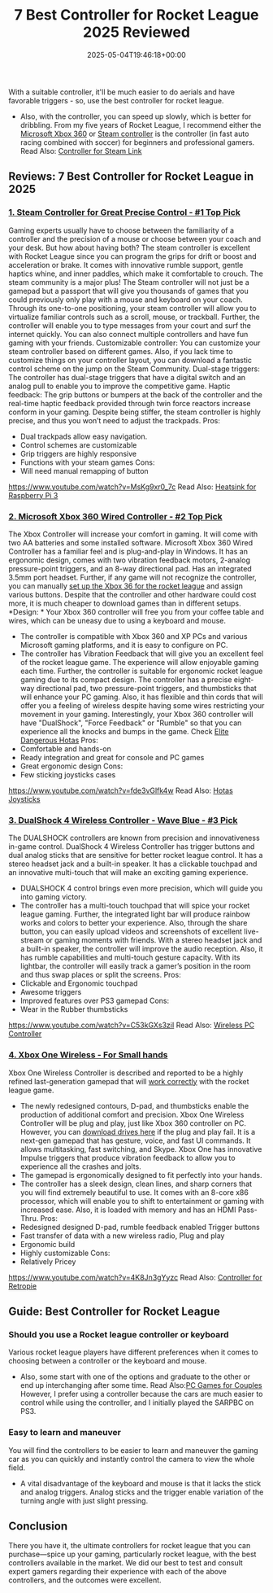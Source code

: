 ﻿---
layout: post
title: 7 Best Controller for Rocket League 2025 Reviewed
date: '2025-05-04T19:46:18+00:00'
categories:
- Controllers
tags: []
slug: /best-controller-for-rocket-league/
lastmod: 2025-05-07T12:21:23+03:00
---

With a suitable controller, it'll be much easier to do aerials and have favorable triggers - so, use the best controller for rocket league.
- Also, with the controller, you can speed up slowly, which is better for dribbling.
From my five years of Rocket League, I recommend either the
[Microsoft Xbox 360](https://www.amazon.com/dp/B004QRKWLA/?tag=p-policy-20)
or
[Steam controller](https://www.amazon.com/dp/B016KBVBCS/?tag=p-policy-20)
is the controller (in fast auto racing combined with soccer) for beginners and professional gamers.
Read Also:
[Controller for Steam Link](https://pestpolicy.com/best-controller-for-steam-link/)
## Reviews: 7 Best Controller for Rocket League in 2025
### [1. Steam Controller for Great Precise Control - #1 Top Pick](https://www.amazon.com/dp/B016KBVBCS/?tag=p-policy-20)
Gaming experts usually have to choose between the familiarity of a controller and the precision of a mouse or choose between your coach and your desk. But how about having both?
The steam controller is excellent with Rocket League since you can program the grips for drift or boost and acceleration or brake.
It comes with innovative rumble support, gentle haptics whine, and inner paddles, which make it comfortable to crouch. The steam community is a major plus!
The Steam controller will not just be a gamepad but a passport that will give you thousands of games that you could previously only play with a mouse and keyboard on your coach.
Through its one-to-one positioning, your steam controller will allow you to virtualize familiar controls such as a scroll, mouse, or trackball.
Further, the controller will enable you to type messages from your court and surf the internet quickly. You can also connect multiple controllers and have fun gaming with your friends.
Customizable controller: You can customize your steam controller based on different games.
Also, if you lack time to customize things on your controller layout, you can download a fantastic control scheme on the jump on the Steam Community.
Dual-stage triggers: The controller has dual-stage triggers that have a digital switch and an analog pull to enable you to improve the competitive game.
Haptic feedback: The grip buttons or bumpers at the back of the controller and the real-time haptic feedback provided through twin force reactors increase conform in your gaming.
Despite being stiffer, the steam controller is highly precise, and thus you won’t need to adjust the trackpads.
Pros:
- Dual trackpads allow easy navigation.
- Control schemes are customizable
- Grip triggers are highly responsive
- Functions with your steam games
Cons:
- Will need manual remapping of button

https://www.youtube.com/watch?v=MsKg9xr0_7c
Read Also:
[Heatsink for Raspberry Pi 3](https://pestpolicy.com/best-heatsink-for-raspberry-pi-3/)
### [2. Microsoft Xbox 360 Wired Controller - #2 Top Pick](https://www.amazon.com/dp/B004QRKWLA/?tag=p-policy-20)
The Xbox Controller will increase your comfort in gaming. It will come with two AA batteries and some installed software.
Microsoft Xbox 360 Wired Controller has a familiar feel and is plug-and-play in Windows.
It has an ergonomic design, comes with two vibration feedback motors, 2-analog pressure-point triggers, and an 8-way directional pad. Has an integrated 3.5mm port headset.
Further, if any game will not recognize the controller, you can manually
[set up the Xbox 36 for the rocket league](https://www.marauderclan.com/topic/375-how-to-play-rocket-league-with-a-controller-on-your-pc/)
and assign various buttons. Despite that the controller and other hardware could cost more, it is much cheaper to download games than in different setups.
*Design: *
Your Xbox 360 controller will free you from your coffee table and wires, which can be uneasy due to using a keyboard and mouse.
- The controller is compatible with Xbox 360 and XP PCs and various Microsoft gaming platforms, and it is easy to configure on PC.
- The controller has Vibration Feedback that will give you an excellent feel of the rocket league game.
The experience will allow enjoyable gaming each time. Further, the controller is suitable for ergonomic rocket league gaming due to its compact design.
The controller has a precise eight-way directional pad, two pressure-point triggers, and thumbsticks that will enhance your PC gaming.
Also, it has flexible and thin cords that will offer you a feeling of wireless despite having some wires restricting your movement in your gaming.
Interestingly, your Xbox 360 controller will have "DualShock", "Force Feedback" or "Rumble" so that you can experience all the knocks and bumps in the game. Check
[Elite Dangerous Hotas](https://pestpolicy.com/best-joystick-for-elite-dangerous-flight-gaming/)
Pros:
- Comfortable and hands-on
- Ready integration and great for console and PC games
- Great ergonomic design
Cons:
- Few sticking joysticks cases

https://www.youtube.com/watch?v=fde3vGlfk4w
Read Also:
[Hotas Joysticks](https://pestpolicy.com/best-hotas-joysticks/)
### [3. DualShock 4 Wireless Controller - Wave Blue - #3 Pick](https://www.amazon.com/dp/B00KVP780Y/?tag=p-policy-20)
The DUALSHOCK controllers are known from precision and innovativeness in-game control.
DualShock 4 Wireless Controller has trigger buttons and dual analog sticks that are sensitive for better rocket league control. It has a stereo headset jack and a built-in speaker.
It has a clickable touchpad and an innovative multi-touch that will make an exciting gaming experience.
- DUALSHOCK 4 control brings even more precision, which will guide you into gaming victory.
- The controller has a multi-touch touchpad that will spice your rocket league gaming.
Further, the integrated light bar will produce rainbow works and colors to better your experience.
Also, through the share button, you can easily upload videos and screenshots of excellent live-stream or gaming moments with friends.
With a stereo headset jack and a built-in speaker, the controller will improve the audio reception.
Also, it has rumble capabilities and multi-touch gesture capacity. With its lightbar, the controller will easily track a gamer’s position in the room and thus swap places or split the screens.
Pros:
- Clickable and Ergonomic touchpad
- Awesome triggers
- Improved features over PS3 gamepad
Cons:
- Wear in the Rubber thumbsticks

https://www.youtube.com/watch?v=C53kGXs3ziI
Read Also:
[Wireless PC Controller](https://pestpolicy.com/best-wireless-pc-controller/)
### [4. Xbox One Wireless - For Small hands](https://www.amazon.com/dp/B00CMQTUSS/?tag=p-policy-20)
Xbox One Wireless Controller is described and reported to be a highly refined last-generation gamepad that will
[work correctly](https://support.rocketleague.com/hc/en-us/articles/226415867-Controllers-supported-by-Rocket-League-on-Steam)
with the rocket league game.
- The newly redesigned contours, D-pad, and thumbsticks enable the production of additional comfort and precision.
Xbox One Wireless Controller will be plug and play, just like Xbox 360 controller on PC.
However, you can
[download drives here](http://support.xbox.com/en-US/xbox-one/accessories/controller-pc-compatibility)
if the plug and play fail. It is a next-gen gamepad that has gesture, voice, and fast UI commands. It allows multitasking, fast switching, and Skype.
Xbox One has innovative Impulse triggers that produce vibration feedback to allow you to experience all the crashes and jolts.
- The gamepad is ergonomically designed to fit perfectly into your hands.
- The controller has a sleek design, clean lines, and sharp corners that you will find extremely beautiful to use.
It comes with an 8-core x86 processor, which will enable you to shift to entertainment or gaming with increased ease. Also, it is loaded with memory and has an HDMI Pass-Thru.
Pros:
- Redesigned designed D-pad, rumble feedback enabled Trigger buttons
- Fast transfer of data with a new wireless radio, Plug and play
- Ergonomic build
- Highly customizable
Cons:
- Relatively Pricey

https://www.youtube.com/watch?v=4K8Jn3gYyzc
Read Also:
[Controller for Retropie](https://pestpolicy.com/best-controller-for-retropie/)
## Guide: Best Controller for Rocket League
### Should you use a Rocket league controller or keyboard
Various rocket league players have different preferences when it comes to choosing between a controller or the keyboard and mouse.
- Also, some start with one of the options and graduate to the other or end up interchanging after some time. Read Also:[PC Games for Couples](https://pestpolicy.com/best-pc-games-for-couples/)
However, I prefer using a controller because the cars are much easier to control while using the controller, and I initially played the SARPBC on PS3.
### Easy to learn and maneuver
You will find the controllers to be easier to learn and maneuver the gaming car as you can quickly and instantly control the camera to view the whole field.
- A vital disadvantage of the keyboard and mouse is that it lacks the stick and analog triggers.
Analog sticks and the trigger enable variation of the turning angle with just slight pressing.
## Conclusion
There you have it, the ultimate controllers for rocket league that you can purchase—spice up your gaming, particularly rocket league, with the best controllers available in the market.
We did our best to test and consult expert gamers regarding their experience with each of the above controllers, and the outcomes were excellent.